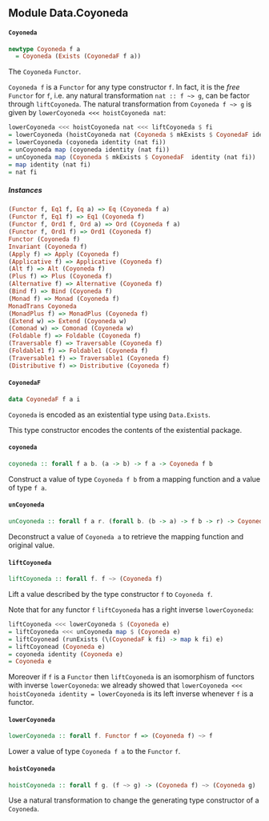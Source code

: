 ## Module Data.Coyoneda

#### `Coyoneda`

``` purescript
newtype Coyoneda f a
  = Coyoneda (Exists (CoyonedaF f a))
```

The `Coyoneda` `Functor`.

`Coyoneda f` is a `Functor` for any type constructor `f`. In fact,
it is the _free_ `Functor` for `f`, i.e. any natural transformation
`nat :: f ~> g`, can be factor through `liftCoyoneda`.  The natural
transformation from `Coyoneda f ~> g` is given by `lowerCoyoneda <<<
hoistCoyoneda nat`:
```purescript
lowerCoyoneda <<< hoistCoyoneda nat <<< liftCoyoneda $ fi
= lowerCoyoneda (hoistCoyoneda nat (Coyoneda $ mkExists $ CoyonedaF identity fi))    (by definition of liftCoyoneda)
= lowerCoyoneda (coyoneda identity (nat fi))                                         (by definition of hoistCoyoneda)
= unCoyoneda map (coyoneda identity (nat fi))                                        (by definition of lowerCoyoneda)
= unCoyoneda map (Coyoneda $ mkExists $ CoyonedaF  identity (nat fi))                (by definition of coyoneda)
= map identity (nat fi)                                                              (by definition of unCoyoneda)
= nat fi                                                                       (since g is a Functor)
```

##### Instances
``` purescript
(Functor f, Eq1 f, Eq a) => Eq (Coyoneda f a)
(Functor f, Eq1 f) => Eq1 (Coyoneda f)
(Functor f, Ord1 f, Ord a) => Ord (Coyoneda f a)
(Functor f, Ord1 f) => Ord1 (Coyoneda f)
Functor (Coyoneda f)
Invariant (Coyoneda f)
(Apply f) => Apply (Coyoneda f)
(Applicative f) => Applicative (Coyoneda f)
(Alt f) => Alt (Coyoneda f)
(Plus f) => Plus (Coyoneda f)
(Alternative f) => Alternative (Coyoneda f)
(Bind f) => Bind (Coyoneda f)
(Monad f) => Monad (Coyoneda f)
MonadTrans Coyoneda
(MonadPlus f) => MonadPlus (Coyoneda f)
(Extend w) => Extend (Coyoneda w)
(Comonad w) => Comonad (Coyoneda w)
(Foldable f) => Foldable (Coyoneda f)
(Traversable f) => Traversable (Coyoneda f)
(Foldable1 f) => Foldable1 (Coyoneda f)
(Traversable1 f) => Traversable1 (Coyoneda f)
(Distributive f) => Distributive (Coyoneda f)
```

#### `CoyonedaF`

``` purescript
data CoyonedaF f a i
```

`Coyoneda` is encoded as an existential type using `Data.Exists`.

This type constructor encodes the contents of the existential package.

#### `coyoneda`

``` purescript
coyoneda :: forall f a b. (a -> b) -> f a -> Coyoneda f b
```

Construct a value of type `Coyoneda f b` from a mapping function and a
value of type `f a`.

#### `unCoyoneda`

``` purescript
unCoyoneda :: forall f a r. (forall b. (b -> a) -> f b -> r) -> Coyoneda f a -> r
```

Deconstruct a value of `Coyoneda a` to retrieve the mapping function and
original value.

#### `liftCoyoneda`

``` purescript
liftCoyoneda :: forall f. f ~> (Coyoneda f)
```

Lift a value described by the type constructor `f` to `Coyoneda f`.

Note that for any functor `f` `liftCoyoneda` has a right inverse
`lowerCoyoneda`:
```purescript
liftCoyoneda <<< lowerCoyoneda $ (Coyoneda e)
= liftCoyoneda <<< unCoyoneda map $ (Coyoneda e)
= liftCoyonead (runExists (\(CoyonedaF k fi) -> map k fi) e)
= liftCoyonead (Coyoneda e)
= coyoneda identity (Coyoneda e)
= Coyoneda e
```
Moreover if `f` is a `Functor` then `liftCoyoneda` is an isomorphism of
functors with inverse `lowerCoyoneda`:  we already showed that
`lowerCoyoneda <<< hoistCoyoneda identity = lowerCoyoneda` is its left inverse
whenever `f` is a functor.

#### `lowerCoyoneda`

``` purescript
lowerCoyoneda :: forall f. Functor f => (Coyoneda f) ~> f
```

Lower a value of type `Coyoneda f a` to the `Functor` `f`.

#### `hoistCoyoneda`

``` purescript
hoistCoyoneda :: forall f g. (f ~> g) -> (Coyoneda f) ~> (Coyoneda g)
```

Use a natural transformation to change the generating type constructor of a
`Coyoneda`.


